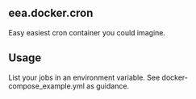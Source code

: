 ## eea.docker.cron

Easy easiest cron container you could imagine.

## Usage
List your jobs in an environment variable.
See docker-compose_example.yml as guidance.

